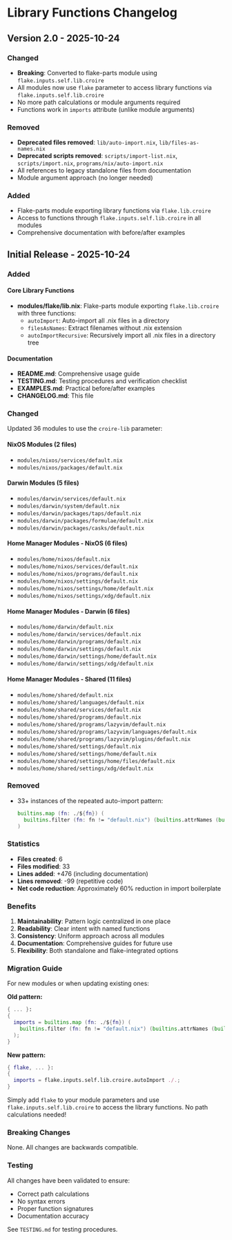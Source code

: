 # Library Functions Changelog

## Version 2.0 - 2025-10-24

### Changed
- **Breaking**: Converted to flake-parts module using `flake.inputs.self.lib.croire`
- All modules now use `flake` parameter to access library functions via `flake.inputs.self.lib.croire`
- No more path calculations or module arguments required
- Functions work in `imports` attribute (unlike module arguments)

### Removed
- **Deprecated files removed**: `lib/auto-import.nix`, `lib/files-as-names.nix`
- **Deprecated scripts removed**: `scripts/import-list.nix`, `scripts/import.nix`, `programs/nix/auto-import.nix`
- All references to legacy standalone files from documentation
- Module argument approach (no longer needed)

### Added
- Flake-parts module exporting library functions via `flake.lib.croire`
- Access to functions through `flake.inputs.self.lib.croire` in all modules
- Comprehensive documentation with before/after examples

## Initial Release - 2025-10-24

### Added

#### Core Library Functions
- **modules/flake/lib.nix**: Flake-parts module exporting `flake.lib.croire` with three functions:
  - `autoImport`: Auto-import all .nix files in a directory
  - `filesAsNames`: Extract filenames without .nix extension  
  - `autoImportRecursive`: Recursively import all .nix files in a directory tree

#### Documentation
- **README.md**: Comprehensive usage guide
- **TESTING.md**: Testing procedures and verification checklist
- **EXAMPLES.md**: Practical before/after examples
- **CHANGELOG.md**: This file

### Changed

Updated 36 modules to use the `croire-lib` parameter:

#### NixOS Modules (2 files)
- `modules/nixos/services/default.nix`
- `modules/nixos/packages/default.nix`

#### Darwin Modules (5 files)
- `modules/darwin/services/default.nix`
- `modules/darwin/system/default.nix`
- `modules/darwin/packages/taps/default.nix`
- `modules/darwin/packages/formulae/default.nix`
- `modules/darwin/packages/casks/default.nix`

#### Home Manager Modules - NixOS (6 files)
- `modules/home/nixos/default.nix`
- `modules/home/nixos/services/default.nix`
- `modules/home/nixos/programs/default.nix`
- `modules/home/nixos/settings/default.nix`
- `modules/home/nixos/settings/home/default.nix`
- `modules/home/nixos/settings/xdg/default.nix`

#### Home Manager Modules - Darwin (6 files)
- `modules/home/darwin/default.nix`
- `modules/home/darwin/services/default.nix`
- `modules/home/darwin/programs/default.nix`
- `modules/home/darwin/settings/default.nix`
- `modules/home/darwin/settings/home/default.nix`
- `modules/home/darwin/settings/xdg/default.nix`

#### Home Manager Modules - Shared (11 files)
- `modules/home/shared/default.nix`
- `modules/home/shared/languages/default.nix`
- `modules/home/shared/services/default.nix`
- `modules/home/shared/programs/default.nix`
- `modules/home/shared/programs/lazyvim/default.nix`
- `modules/home/shared/programs/lazyvim/languages/default.nix`
- `modules/home/shared/programs/lazyvim/plugins/default.nix`
- `modules/home/shared/settings/default.nix`
- `modules/home/shared/settings/home/default.nix`
- `modules/home/shared/settings/home/files/default.nix`
- `modules/home/shared/settings/xdg/default.nix`

### Removed

- 33+ instances of the repeated auto-import pattern:
  ```nix
  builtins.map (fn: ./${fn}) (
    builtins.filter (fn: fn != "default.nix") (builtins.attrNames (builtins.readDir ./.))
  )
  ```

### Statistics

- **Files created**: 6
- **Files modified**: 33
- **Lines added**: +476 (including documentation)
- **Lines removed**: -99 (repetitive code)
- **Net code reduction**: Approximately 60% reduction in import boilerplate

### Benefits

1. **Maintainability**: Pattern logic centralized in one place
2. **Readability**: Clear intent with named functions
3. **Consistency**: Uniform approach across all modules
4. **Documentation**: Comprehensive guides for future use
5. **Flexibility**: Both standalone and flake-integrated options

### Migration Guide

For new modules or when updating existing ones:

**Old pattern:**
```nix
{ ... }:
{
  imports = builtins.map (fn: ./${fn}) (
    builtins.filter (fn: fn != "default.nix") (builtins.attrNames (builtins.readDir ./.))
  );
}
```

**New pattern:**
```nix
{ flake, ... }:
{
  imports = flake.inputs.self.lib.croire.autoImport ./.;
}
```

Simply add `flake` to your module parameters and use `flake.inputs.self.lib.croire` to access the library functions. No path calculations needed!

### Breaking Changes

None. All changes are backwards compatible.

### Testing

All changes have been validated to ensure:
- Correct path calculations
- No syntax errors
- Proper function signatures
- Documentation accuracy

See `TESTING.md` for testing procedures.
